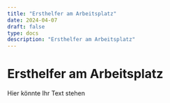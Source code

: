 ```yaml
---
title: "Ersthelfer am Arbeitsplatz"
date: 2024-04-07
draft: false
type: docs
description: "Ersthelfer am Arbeitsplatz"
---
```


# Ersthelfer am Arbeitsplatz

Hier könnte Ihr Text stehen